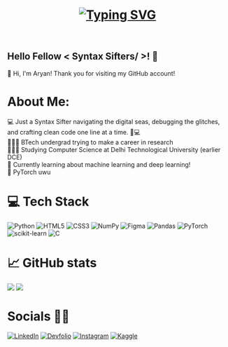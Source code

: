 <!-- Level 3: Add custom code -->

<h1 align="center">
  <a href="https://git.io/typing-svg"><img src="https://readme-typing-svg.demolab.com?font=Fira+Code&weight=500&size=30&pause=1000&color=4BFDF2&center=true&vCenter=true&random=false&width=700&lines=Hello+Fellow+%3C+Syntax+Sifters%2F+%3E!+%F0%9F%A7%A9;print(%22+This+is+Aryan+Sood+!+%22);printf(%22+PyTorch+%F0%9F%94%A5+%22)" alt="Typing SVG" /></a>
</h1>
</br>


## Hello Fellow < Syntax Sifters/ >! 🧩
👋 Hi, I'm Aryan! Thank you for visiting my GitHub account!

# About Me: 
💻 Just a Syntax Sifter navigating the digital seas, debugging the glitches, and crafting clean code one line at a time. 🧩💻 <br/>
👨🏻‍💻 BTech undergrad trying to make a career in research <br/>
🙋🏻‍♂️ Studying Computer Science at Delhi Technological University (earlier DCE)<br/>
💭 Currently learning about machine learning and deep learning!<br/>
🍄 PyTorch uwu

# 💻 Tech Stack
<!-- Badges from https://github.com/Ileriayo/markdown-badges -->
![Python](https://img.shields.io/badge/python-3670A0?style=for-the-badge&logo=python&logoColor=ffdd54)
![HTML5](https://img.shields.io/badge/html5-%23E34F26.svg?style=for-the-badge&logo=html5&logoColor=white)
![CSS3](https://img.shields.io/badge/css3-%231572B6.svg?style=for-the-badge&logo=css3&logoColor=white)
![NumPy](https://img.shields.io/badge/numpy-%23013243.svg?style=for-the-badge&logo=numpy&logoColor=white) 
![Figma](https://img.shields.io/badge/figma-%23F24E1E.svg?style=for-the-badge&logo=figma&logoColor=white)
![Pandas](https://img.shields.io/badge/pandas-%23150458.svg?style=for-the-badge&logo=pandas&logoColor=white) 
![PyTorch](https://img.shields.io/badge/pytorch-EE4C2C?style=for-the-badge&logo=pytorch&logoColor=white)
![scikit-learn](https://img.shields.io/badge/scikit--learn-%23F7931E.svg?style=for-the-badge&logo=scikit-learn&logoColor=white)
![C](https://img.shields.io/badge/c-%2300599C.svg?style=for-the-badge&logo=c&logoColor=white)

# 📈 GitHub stats
<!-- GitHub stats from https://github.com/anuraghazra/github-readme-stats -->
![](https://github-readme-stats.vercel.app/api?username=c0der-aryan&theme=radical&hide_border=false&include_all_commits=true&count_private=true)
![](https://github-readme-streak-stats.herokuapp.com/?user=c0der-aryan&theme=radical&hide_border=false)


# Socials 🙌🏻 
[![LinkedIn](https://img.shields.io/badge/LinkedIn-%230077B5.svg?logo=linkedin&logoColor=white&color=blue&style=flat)](https://www.linkedin.com/in/soodaryan/)
[![Devfolio](https://img.shields.io/badge/Devfolio-1A73E8.svg?style=flat&logo=devfolio&logoColor=white)](https://devfolio.co/@roadkill)
[![Instagram](https://img.shields.io/badge/Instagram-%23E4405F.svg?logo=Instagram&logoColor=white&style=flat)](https://www.instagram.com/_soodaryan/) 
[![Kaggle](https://img.shields.io/badge/Kaggle-20BEFF.svg?logo=Kaggle&logoColor=white&style=flat)](https://www.kaggle.com/soodaryan)
